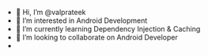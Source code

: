 - 👋 Hi, I’m @valprateek
- 👀 I’m interested in Android Development
- 🌱 I’m currently learning Dependency Injection & Caching
- 💞️ I’m looking to collaborate on Android Developer
-
<!---
valprateek/valprateek is a ✨ special ✨ repository because its `README.md` (this file) appears on your GitHub profile.
You can click the Preview link to take a look at your changes.
--->
